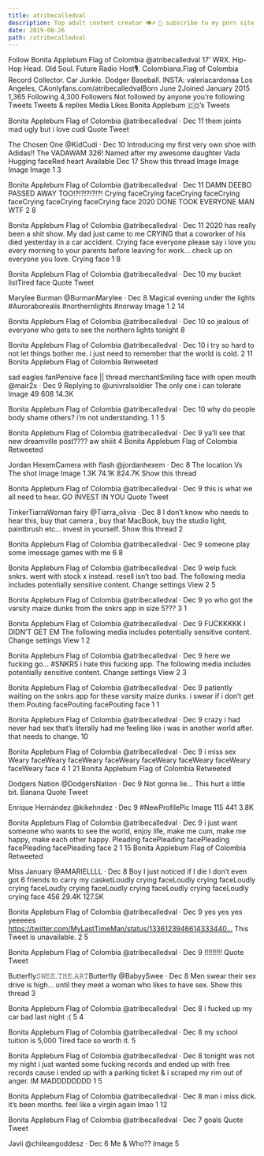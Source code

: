 ```yaml
---
title: atribecalledval
description: Top adult content creator 👁♐️ 👑 subscribe to my porn site below IG Missskaylax
date: 2019-08-26
path: /atribecalledval
---
```


Follow
Bonita Applebum Flag of Colombia
@atribecalledval
17’ WRX. Hip-Hop Head. Old Soul. Future Radio Host🎙. Colombiana.Flag of Colombia Record Collector. Car Junkie. Dodger Baseball. INSTA: valeriacardonaa
Los Angeles, CAonlyfans.com/atribecalledvalBorn June 2Joined January 2015
1,365 Following
4,300 Followers
Not followed by anyone you’re following
Tweets
Tweets & replies
Media
Likes
Bonita Applebum 🇨🇴’s Tweets

Bonita Applebum Flag of Colombia
@atribecalledval
·
Dec 11
them joints mad ugly but i love cudi
Quote Tweet

The Chosen One
@KidCudi
· Dec 10
Introducing my first very own shoe with Adidas!! The VADAWAM 326! Named after my awesome daughter Vada Hugging faceRed heart Available Dec 17
Show this thread
Image
Image
Image
Image
1
3

Bonita Applebum Flag of Colombia
@atribecalledval
·
Dec 11
DAMN DEEBO PASSED AWAY TOO!?!?!?!?!?! Crying faceCrying faceCrying faceCrying faceCrying faceCrying faceCrying face 2020 DONE TOOK EVERYONE MAN WTF
2
8

Bonita Applebum Flag of Colombia
@atribecalledval
·
Dec 11
2020 has really been a shit show. My dad just came to me CRYING that a coworker of his died yesterday in a car accident. Crying face everyone please say i love you every morning to your parents before leaving for work... check up on everyone you love. Crying face
1
8

Bonita Applebum Flag of Colombia
@atribecalledval
·
Dec 10
my bucket listTired face
Quote Tweet

Marylee Burman
@BurmanMarylee
· Dec 8
Magical evening under the lights #Auroraborealis #northernlights #norway
Image
1
2
14

Bonita Applebum Flag of Colombia
@atribecalledval
·
Dec 10
so jealous of everyone who gets to see the northern lights tonight
8

Bonita Applebum Flag of Colombia
@atribecalledval
·
Dec 10
i try so hard to not let things bother me. i just need to remember that the world is cold.
2
11
Bonita Applebum Flag of Colombia Retweeted

sad eagles fanPensive face || thread merchantSmiling face with open mouth
@mair2x
·
Dec 9
Replying to
@univrslsoldier
The only one i can tolerate
Image
49
608
14.3K

Bonita Applebum Flag of Colombia
@atribecalledval
·
Dec 10
why do people body shame others? i’m not understanding.
1
1
5

Bonita Applebum Flag of Colombia
@atribecalledval
·
Dec 9
ya’ll see that new dreamville post???? aw shiiit
4
Bonita Applebum Flag of Colombia Retweeted

Jordan HexemCamera with flash
@jordanhexem
·
Dec 8
The location Vs The shot
Image
Image
1.3K
74.1K
824.7K
Show this thread

Bonita Applebum Flag of Colombia
@atribecalledval
·
Dec 9
this is what we all need to hear. GO INVEST IN YOU
Quote Tweet

TinkerTiarraWoman fairy
@Tiarra_olivia
· Dec 8
I don’t know who needs to hear this, buy that camera , buy that MacBook, buy the studio light, paintbrush etc... invest in yourself.
Show this thread
2

Bonita Applebum Flag of Colombia
@atribecalledval
·
Dec 9
someone play some imessage games with me
6
8

Bonita Applebum Flag of Colombia
@atribecalledval
·
Dec 9
welp fuck snkrs. went with stock x instead. resell isn’t too bad.
The following media includes potentially sensitive content. Change settings
View
2
5

Bonita Applebum Flag of Colombia
@atribecalledval
·
Dec 9
yo who got the varsity maize dunks from the snkrs app in size 5???
3
1

Bonita Applebum Flag of Colombia
@atribecalledval
·
Dec 9
FUCKKKKK I DIDN’T GET EM
The following media includes potentially sensitive content. Change settings
View
1
2

Bonita Applebum Flag of Colombia
@atribecalledval
·
Dec 9
here we fucking go... #SNKRS i hate this fucking app.
The following media includes potentially sensitive content. Change settings
View
2
3

Bonita Applebum Flag of Colombia
@atribecalledval
·
Dec 9
patiently waiting on the snkrs app for these varsity maize dunks. i swear if i don’t get them Pouting facePouting facePouting face
1
1

Bonita Applebum Flag of Colombia
@atribecalledval
·
Dec 9
crazy i had never had sex that’s literally had me feeling like i was in another world after. that needs to change.
10

Bonita Applebum Flag of Colombia
@atribecalledval
·
Dec 9
i miss sex Weary faceWeary faceWeary faceWeary faceWeary faceWeary faceWeary faceWeary face
4
1
21
Bonita Applebum Flag of Colombia Retweeted

Dodgers Nation
@DodgersNation
·
Dec 9
Not gonna lie... This hurt a little bit.
Banana
Quote Tweet

Enrique Hernández
@kikehndez
· Dec 9
#NewProfilePic
Image
115
441
3.8K

Bonita Applebum Flag of Colombia
@atribecalledval
·
Dec 9
i just want someone who wants to see the world, enjoy life, make me cum, make me happy, make each other happy. Pleading facePleading facePleading facePleading facePleading face
2
1
15
Bonita Applebum Flag of Colombia Retweeted

Miss January
@AMARIELLLL
·
Dec 8
Boy I just noticed if I die I don’t even got 6 friends to carry my casketLoudly crying faceLoudly crying faceLoudly crying faceLoudly crying faceLoudly crying faceLoudly crying faceLoudly crying face
456
29.4K
127.5K

Bonita Applebum Flag of Colombia
@atribecalledval
·
Dec 9
yes yes yes yeeeees https://twitter.com/MyLastTimeMan/status/1336123946614333440…
This Tweet is unavailable.
2
5

Bonita Applebum Flag of Colombia
@atribecalledval
·
Dec 9
!!!!!!!!!
Quote Tweet

Butterfly𝚂𝚆𝙴𝙴.𝚃𝙷𝙴.𝙰𝚁𝚃Butterfly
@BabyySwee
· Dec 8
Men swear their sex drive is high... until they meet a woman who likes to have sex.
Show this thread
3

Bonita Applebum Flag of Colombia
@atribecalledval
·
Dec 8
i fucked up my car bad last night :(
5
4

Bonita Applebum Flag of Colombia
@atribecalledval
·
Dec 8
my school tuition is 5,000 Tired face so worth it.
5

Bonita Applebum Flag of Colombia
@atribecalledval
·
Dec 8
tonight was not my night i just wanted some fucking records and ended up with free records cause i ended up with a parking ticket & i scraped my rim out of anger. IM MADDDDDDDD
1
5

Bonita Applebum Flag of Colombia
@atribecalledval
·
Dec 8
man i miss dick. it’s been months. feel like a virgin again lmao
1
12

Bonita Applebum Flag of Colombia
@atribecalledval
·
Dec 7
goals
Quote Tweet

Javii
@chileangoddesz
· Dec 6
Me & Who??
Image
5
